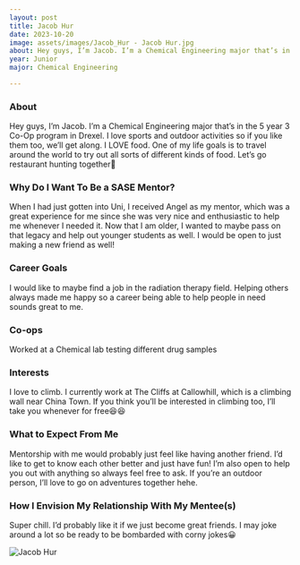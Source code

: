 ```yaml
---
layout: post
title: Jacob Hur 
date: 2023-10-20
image: assets/images/Jacob_Hur - Jacob Hur.jpg
about: Hey guys, I’m Jacob. I’m a Chemical Engineering major that’s in the 5 year 3 Co-Op program in Drexel. I love sports and outdoor activities so if you like them too, we’ll get along. I LOVE food. One of my life goals is to travel around the world to try out all sorts of different kinds of food. Let’s go restaurant hunting together🤭
year: Junior
major: Chemical Engineering 

---
```


### About

Hey guys, I’m Jacob. I’m a Chemical Engineering major that’s in the 5 year 3 Co-Op program in Drexel. I love sports and outdoor activities so if you like them too, we’ll get along. I LOVE food. One of my life goals is to travel around the world to try out all sorts of different kinds of food. Let’s go restaurant hunting together🤭

### Why Do I Want To Be a SASE Mentor?

When I had just gotten into Uni, I received Angel as my mentor, which was a great experience for me since she was very nice and enthusiastic to help me whenever I needed it. Now that I am older, I wanted to maybe pass on that legacy and help out younger students as well. I would be open to just making a new friend as well! 

### Career Goals

I would like to maybe find a job in the radiation therapy field. Helping others always made me happy so a career being able to help people in need sounds great to me.

### Co-ops

Worked at a Chemical lab testing different drug samples

### Interests

I love to climb. I currently work at The Cliffs at Callowhill, which is a climbing wall near China Town. If you think you’ll be interested in climbing too, I’ll take you whenever for free😆😆

### What to Expect From Me

Mentorship with me would probably just feel like having another friend. I’d like to get to know each other better and just have fun! I’m also open to help you out with anything so always feel free to ask. If you’re an outdoor person, I’ll love to go on adventures together hehe. 

### How I Envision My Relationship With My Mentee(s) 

Super chill. I’d probably like it if we just become great friends. I may joke around a lot so be ready to be bombarded with corny jokes😀

<div class="text-center my-5">
    <img src="https://sase-drexel.github.io/mentorship-2023/assets/images/Jacob_Hur - Jacob Hur.jpg" alt="Jacob Hur" class="rounded post-img" />
</div>
